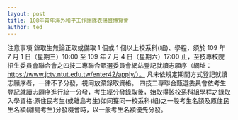 ```yaml
---
layout: post
title: 108年青年海外和平工作團隊表揚暨博覽會
author: ted
---
```


注意事項
錄取生無論正取或備取 1 個或 1 個以上校系科(組)、學程，須於 109 年 7 月 1 日（星期三）10:00 至 109 年 7 月 4 日（星期六）17:00 止，至技專校院招生委員會聯合會之四技二專聯合甄選委員會網站登記就讀志願序（網址：https://www.jctv.ntut.edu.tw/enter42/apply/）。 凡未依規定期間方式登記就讀志願序者，一律不予分發，視同放棄錄取資格。
四技二專聯合甄選委員會依考生登記就讀志願序進行統一分發，考生經分發錄取後，始取得該校系科組學程之錄取入學資格;原住民考生(或離島考生)如同獲同一校系科(組)之一般考生名額及原住民生名額(離島考生)分發機會時，以一般考生名額優先分發。
